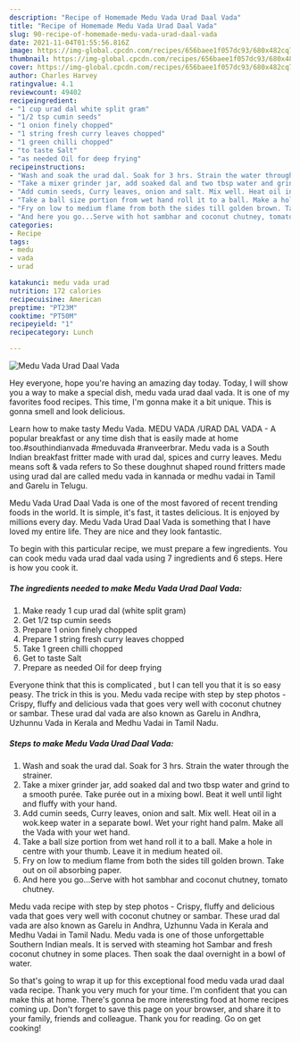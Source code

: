 ```yaml
---
description: "Recipe of Homemade Medu Vada Urad Daal Vada"
title: "Recipe of Homemade Medu Vada Urad Daal Vada"
slug: 90-recipe-of-homemade-medu-vada-urad-daal-vada
date: 2021-11-04T01:55:56.816Z
image: https://img-global.cpcdn.com/recipes/656baee1f057dc93/680x482cq70/medu-vada-urad-daal-vada-recipe-main-photo.jpg
thumbnail: https://img-global.cpcdn.com/recipes/656baee1f057dc93/680x482cq70/medu-vada-urad-daal-vada-recipe-main-photo.jpg
cover: https://img-global.cpcdn.com/recipes/656baee1f057dc93/680x482cq70/medu-vada-urad-daal-vada-recipe-main-photo.jpg
author: Charles Harvey
ratingvalue: 4.1
reviewcount: 49402
recipeingredient:
- "1 cup urad dal white split gram"
- "1/2 tsp cumin seeds"
- "1 onion finely chopped"
- "1 string fresh curry leaves chopped"
- "1 green chilli chopped"
- "to taste Salt"
- "as needed Oil for deep frying"
recipeinstructions:
- "Wash and soak the urad dal. Soak for 3 hrs. Strain the water through the strainer."
- "Take a mixer grinder jar, add soaked dal and two tbsp water and grind to a smooth purée. Take purée out in a mixing bowl. Beat it well until light and fluffy with your hand."
- "Add cumin seeds, Curry leaves, onion and salt. Mix well. Heat oil in a wok.keep water in a separate bowl. Wet your right hand palm. Make all the Vada with your wet hand."
- "Take a ball size portion from wet hand roll it to a ball. Make a hole in centre with your thumb. Leave it in medium heated oil."
- "Fry on low to medium flame from both the sides till golden brown. Take out on oil absorbing paper."
- "And here you go...Serve with hot sambhar and coconut chutney, tomato chutney."
categories:
- Recipe
tags:
- medu
- vada
- urad

katakunci: medu vada urad 
nutrition: 172 calories
recipecuisine: American
preptime: "PT23M"
cooktime: "PT50M"
recipeyield: "1"
recipecategory: Lunch

---
```



![Medu Vada Urad Daal Vada](https://img-global.cpcdn.com/recipes/656baee1f057dc93/680x482cq70/medu-vada-urad-daal-vada-recipe-main-photo.jpg)

Hey everyone, hope you're having an amazing day today. Today, I will show you a way to make a special dish, medu vada urad daal vada. It is one of my favorites food recipes. This time, I'm gonna make it a bit unique. This is gonna smell and look delicious.

Learn how to make tasty Medu Vada. MEDU VADA /URAD DAL VADA - A popular breakfast or any time dish that is easily made at home too.#southindianvada #meduvada #ranveerbrar. Medu vada is a South Indian breakfast fritter made with urad dal, spices and curry leaves. Medu means soft &amp; vada refers to So these doughnut shaped round fritters made using urad dal are called medu vada in kannada or medhu vadai in Tamil and Garelu in Telugu.

Medu Vada Urad Daal Vada is one of the most favored of recent trending foods in the world. It is simple, it's fast, it tastes delicious. It is enjoyed by millions every day. Medu Vada Urad Daal Vada is something that I have loved my entire life. They are nice and they look fantastic.


To begin with this particular recipe, we must prepare a few ingredients. You can cook medu vada urad daal vada using 7 ingredients and 6 steps. Here is how you cook it.

<!--inarticleads1-->

##### The ingredients needed to make Medu Vada Urad Daal Vada:

1. Make ready 1 cup urad dal (white split gram)
1. Get 1/2 tsp cumin seeds
1. Prepare 1 onion finely chopped
1. Prepare 1 string fresh curry leaves chopped
1. Take 1 green chilli chopped
1. Get to taste Salt
1. Prepare as needed Oil for deep frying


Everyone think that this is complicated , but I can tell you that it is so easy peasy. The trick in this is you. Medu vada recipe with step by step photos - Crispy, fluffy and delicious vada that goes very well with coconut chutney or sambar. These urad dal vada are also known as Garelu in Andhra, Uzhunnu Vada in Kerala and Medhu Vadai in Tamil Nadu. 

<!--inarticleads2-->

##### Steps to make Medu Vada Urad Daal Vada:

1. Wash and soak the urad dal. Soak for 3 hrs. Strain the water through the strainer.
1. Take a mixer grinder jar, add soaked dal and two tbsp water and grind to a smooth purée. Take purée out in a mixing bowl. Beat it well until light and fluffy with your hand.
1. Add cumin seeds, Curry leaves, onion and salt. Mix well. Heat oil in a wok.keep water in a separate bowl. Wet your right hand palm. Make all the Vada with your wet hand.
1. Take a ball size portion from wet hand roll it to a ball. Make a hole in centre with your thumb. Leave it in medium heated oil.
1. Fry on low to medium flame from both the sides till golden brown. Take out on oil absorbing paper.
1. And here you go...Serve with hot sambhar and coconut chutney, tomato chutney.


Medu vada recipe with step by step photos - Crispy, fluffy and delicious vada that goes very well with coconut chutney or sambar. These urad dal vada are also known as Garelu in Andhra, Uzhunnu Vada in Kerala and Medhu Vadai in Tamil Nadu. Medu vada is one of those unforgettable Southern Indian meals. It is served with steaming hot Sambar and fresh coconut chutney in some places. Then soak the daal overnight in a bowl of water. 

So that's going to wrap it up for this exceptional food medu vada urad daal vada recipe. Thank you very much for your time. I'm confident that you can make this at home. There's gonna be more interesting food at home recipes coming up. Don't forget to save this page on your browser, and share it to your family, friends and colleague. Thank you for reading. Go on get cooking!
